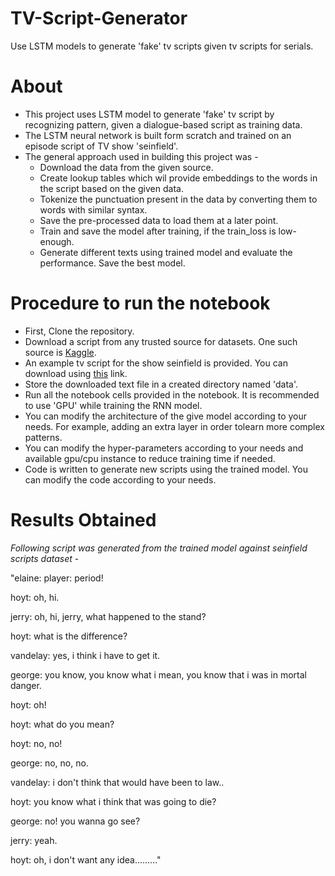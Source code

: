 # TV-Script-Generator
Use LSTM models to generate 'fake' tv scripts given tv scripts for serials.

# About
- This project uses LSTM model to generate 'fake' tv script by recognizing pattern, given a dialogue-based script as training data.
- The LSTM neural network is built form scratch and trained on an episode script of TV show 'seinfield'.
- The general approach used in building this project was -
  - Download the data from the given source.
  - Create lookup tables which wil provide embeddings to the words in the script based on the given data.
  - Tokenize the punctuation present in the data by converting them to words with similar syntax.
  - Save the pre-processed data to load them at a later point.
  - Train and save the model after training, if the train_loss is low-enough.
  - Generate different texts using trained model and evaluate the performance. Save the best model.

# Procedure to run the notebook
- First, Clone the repository.
- Download a script from any trusted source for datasets. One such source is [Kaggle](https://www.kaggle.com/datasets).
- An example tv script for the show seinfield is provided. You can download using [this](https://www.kaggle.com/thec03u5/seinfeld-chronicles#scripts.csv) link.
- Store the downloaded text file in a created directory named 'data'.
- Run all the notebook cells provided in the notebook. It is recommended to use 'GPU' while training the RNN model.
- You can modify the architecture of the give model according to your needs. For example, adding an extra layer in order tolearn more complex patterns.
- You can modify the hyper-parameters according to your needs and available gpu/cpu instance to reduce training time if needed.
- Code is written to generate new scripts using the trained model. You can modify the code according to your needs.

# Results Obtained
  *Following script was generated from the trained model against seinfield scripts dataset* -

  "elaine: player: period!

  hoyt: oh, hi.

  jerry: oh, hi, jerry, what happened to the stand?

  hoyt: what is the difference?

  vandelay: yes, i think i have to get it.

  george: you know, you know what i mean, you know that i was in mortal danger.

  hoyt: oh!

  hoyt: what do you mean?

  hoyt: no, no!

  george: no, no, no.

  vandelay: i don't think that would have been to law..

  hoyt: you know what i think that was going to die?

  george: no! you wanna go see?

  jerry: yeah.

  hoyt: oh, i don't want any idea........."
